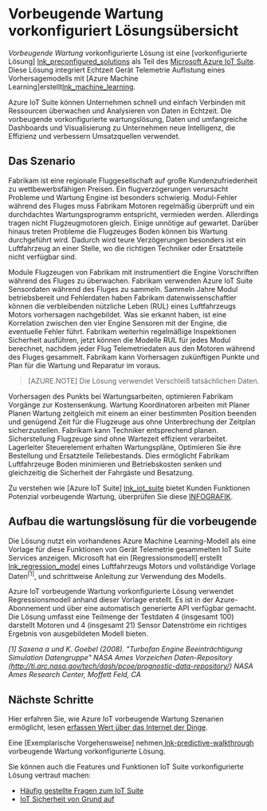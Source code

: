 <properties
 pageTitle="Vorbeugende Wartung vorkonfigurierte Lösung | Microsoft Azure"
 description="Eine Beschreibung der Azure IoT vorbeugende Wartung vorkonfigurierte Lösung."
 services=""
 suite="iot-suite"
 documentationCenter=""
 authors="stevehob"
 manager="timlt"
 editor=""/>

<tags
 ms.service="iot-suite"
 ms.devlang="na"
 ms.topic="get-started-article"
 ms.tgt_pltfrm="na"
 ms.workload="na"
 ms.date="08/17/2016"
 ms.author="araguila"/>

# <a name="predictive-maintenance-preconfigured-solution-overview"></a>Vorbeugende Wartung vorkonfiguriert Lösungsübersicht

*Vorbeugende Wartung* vorkonfigurierte Lösung ist eine [vorkonfigurierte Lösung] [ lnk_preconfigured_solutions] als Teil des [Microsoft Azure IoT Suite][lnk_iot_suite]. Diese Lösung integriert Echtzeit Gerät Telemetrie Auflistung eines Vorhersagemodells mit [Azure Machine Learning]erstellt[lnk_machine_learning].


Azure IoT Suite können Unternehmen schnell und einfach Verbinden mit Ressourcen überwachen und Analysieren von Daten in Echtzeit. Die vorbeugende vorkonfigurierte wartungslösung, Daten und umfangreiche Dashboards und Visualisierung zu Unternehmen neue Intelligenz, die Effizienz und verbessern Umsatzquellen verwendet.

## <a name="the-scenario"></a>Das Szenario

Fabrikam ist eine regionale Fluggesellschaft auf große Kundenzufriedenheit zu wettbewerbsfähigen Preisen. Ein flugverzögerungen verursacht Probleme und Wartung Engine ist besonders schwierig. Modul-Fehler während des Fluges muss Fabrikam Motoren regelmäßig überprüft und ein durchdachtes Wartungsprogramm entspricht, vermieden werden. Allerdings tragen nicht Flugzeugmotoren gleich. Einige unnötige auf gewartet. Darüber hinaus treten Probleme die Flugzeuges Boden können bis Wartung durchgeführt wird. Dadurch wird teure Verzögerungen besonders ist ein Luftfahrzeug an einer Stelle, wo die richtigen Techniker oder Ersatzteile nicht verfügbar sind.

Module Flugzeugen von Fabrikam mit instrumentiert die Engine Vorschriften während des Fluges zu überwachen. Fabrikam verwenden Azure IoT Suite Sensordaten während des Fluges zu sammeln. Sammeln Jahre Modul betriebsbereit und Fehlerdaten haben Fabrikam datenwissenschaftler können die verbleibenden nützliche Leben (RUL) eines Luftfahrzeugs Motors vorhersagen nachgebildet. Was sie erkannt haben, ist eine Korrelation zwischen den vier Engine Sensoren mit der Engine, die eventuelle Fehler führt. Fabrikam weiterhin regelmäßige Inspektionen Sicherheit ausführen, jetzt können die Modelle RUL für jedes Modul berechnet, nachdem jeder Flug Telemetriedaten aus den Motoren während des Fluges gesammelt. Fabrikam kann Vorhersagen zukünftigen Punkte und Plan für die Wartung und Reparatur im voraus.

> [AZURE.NOTE] Die Lösung verwendet Verschleiß tatsächlichen Daten.

Vorhersagen des Punkts bei Wartungsarbeiten, optimieren Fabrikam Vorgänge zur Kostensenkung. Wartung Koordinatoren arbeiten mit Planer Planen Wartung zeitgleich mit einem an einer bestimmten Position beenden und genügend Zeit für die Flugzeuge aus ohne Unterbrechung der Zeitplan sicherzustellen. Fabrikam kann Techniker entsprechend planen. Sicherstellung Flugzeuge sind ohne Wartezeit effizient verarbeitet. Lagerleiter Steuerelement erhalten Wartungspläne, Optimieren Sie ihre Bestellung und Ersatzteile Teilebestands. Dies ermöglicht Fabrikam Luftfahrzeuge Boden minimieren und Betriebskosten senken und gleichzeitig die Sicherheit der Fahrgäste und Besatzung.

Zu verstehen wie [Azure IoT Suite] [ lnk_iot_suite] bietet Kunden Funktionen Potenzial vorbeugende Wartung, überprüfen Sie diese [INFOGRAFIK][lnk_infographic].

## <a name="how-the-predictive-maintenance-solution-is-built"></a>Aufbau die wartungslösung für die vorbeugende

Die Lösung nutzt ein vorhandenes Azure Machine Learning-Modell als eine Vorlage für diese Funktionen von Gerät Telemetrie gesammelten IoT Suite Services anzeigen. Microsoft hat ein [Regressionsmodell] erstellt[ lnk_regression_model] eines Luftfahrzeugs Motors und vollständige Vorlage Daten<sup>\[1\]</sup>, und schrittweise Anleitung zur Verwendung des Modells.

Azure IoT vorbeugende Wartung vorkonfigurierte Lösung verwendet Regressionsmodell anhand dieser Vorlage erstellt. Es ist in der Azure-Abonnement und über eine automatisch generierte API verfügbar gemacht. Die Lösung umfasst eine Teilmenge der Testdaten 4 (insgesamt 100) darstellt Motoren und 4 (insgesamt 21) Sensor Datenströme ein richtiges Ergebnis von ausgebildeten Modell bieten.

*\[1\] Saxena a und K. Goebel (2008). "Turbofan Engine Beeinträchtigung Simulation Datengruppe" NASA Ames Vorzeichen Daten-Repository (http://ti.arc.nasa.gov/tech/dash/pcoe/prognostic-data-repository/) NASA Ames Research Center, Moffett Feld, CA*

## <a name="next-steps"></a>Nächste Schritte

Hier erfahren Sie, wie Azure IoT vorbeugende Wartung Szenarien ermöglicht, lesen [erfassen Wert über das Internet der Dinge][lnk_capture_value].

Eine [Exemplarische Vorgehensweise] nehmen[ lnk-predictive-walkthrough] vorbeugende Wartung vorkonfigurierte Lösung.

[lnk-predictive-walkthrough]: iot-suite-predictive-walkthrough.md
[lnk_preconfigured_solutions]: iot-suite-what-are-preconfigured-solutions.md
[lnk_iot_suite]: iot-suite-overview.md
[lnk_machine_learning]: https://azure.microsoft.com/services/machine-learning/
[lnk_infographic]: https://www.microsoft.com/server-cloud/predictivemaintenance/Index.html
[lnk_regression_model]: http://gallery.cortanaanalytics.com/Collection/Predictive-Maintenance-Template-3
[lnk_capture_value]: http://download.microsoft.com/download/0/7/D/07D394CE-185D-4B96-AC3C-9B61179F7080/Capture_value_from_the_Internet%20of%20Things_with_Predictive_Maintenance.PDF

Sie können auch die Features und Funktionen IoT Suite vorkonfigurierte Lösung vertraut machen:

- [Häufig gestellte Fragen zum IoT Suite][lnk-faq]
- [IoT Sicherheit von Grund auf][lnk-security-groundup]

[lnk-faq]: iot-suite-faq.md
[lnk-security-groundup]: securing-iot-ground-up.md
